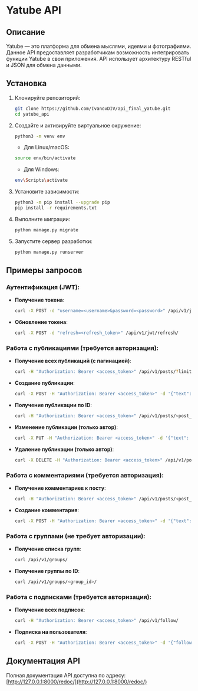 # Yatube API

## Описание

Yatube — это платформа для обмена мыслями, идеями и фотографиями. Данное API предоставляет разработчикам возможность интегрировать функции Yatube в свои приложения. API использует архитектуру RESTful и JSON для обмена данными.

## Установка

1. Клонируйте репозиторий:

    ```bash
    git clone https://github.com/IvanovDIV/api_final_yatube.git
    cd yatube_api
    ```

2. Создайте и активируйте виртуальное окружение:

    ```bash
    python3 -m venv env
    ```

    - Для Linux/macOS:
    
    ```bash
    source env/bin/activate
    ```
    
    - Для Windows:
    
    ```bash
    env\Scripts\activate
    ```

3. Установите зависимости:

    ```bash
    python3 -m pip install --upgrade pip
    pip install -r requirements.txt
    ```

4. Выполните миграции:

    ```bash
    python manage.py migrate
    ```

5. Запустите сервер разработки:

    ```bash
    python manage.py runserver
    ```

## Примеры запросов

### Аутентификация (JWT):

- **Получение токена**:

    ```bash
    curl -X POST -d "username=<username>&password=<password>" /api/v1/jwt/create/
    ```

- **Обновление токена**:

    ```bash
    curl -X POST -d "refresh=<refresh_token>" /api/v1/jwt/refresh/
    ```

### Работа с публикациями (требуется авторизация):

- **Получение всех публикаций (с пагинацией)**:

    ```bash
    curl -H "Authorization: Bearer <access_token>" /api/v1/posts/?limit=10&offset=0
    ```

- **Создание публикации**:

    ```bash
    curl -X POST -H "Authorization: Bearer <access_token>" -d '{"text": "Мой новый пост", "group": 1}' /api/v1/posts/
    ```

- **Получение публикации по ID**:

    ```bash
    curl -H "Authorization: Bearer <access_token>" /api/v1/posts/<post_id>/
    ```

- **Изменение публикации (только автор)**:

    ```bash
    curl -X PUT -H "Authorization: Bearer <access_token>" -d '{"text": "Измененный текст"}' /api/v1/posts/<post_id>/
    ```

- **Удаление публикации (только автор)**:

    ```bash
    curl -X DELETE -H "Authorization: Bearer <access_token>" /api/v1/posts/<post_id>/
    ```

### Работа с комментариями (требуется авторизация):

- **Получение комментариев к посту**:

    ```bash
    curl -H "Authorization: Bearer <access_token>" /api/v1/posts/<post_id>/comments/
    ```

- **Создание комментария**:

    ```bash
    curl -X POST -H "Authorization: Bearer <access_token>" -d '{"text": "Мой комментарий"}' /api/v1/posts/<post_id>/comments/
    ```

### Работа с группами (не требует авторизации):

- **Получение списка групп**:

    ```bash
    curl /api/v1/groups/
    ```

- **Получение группы по ID**:

    ```bash
    curl /api/v1/groups/<group_id>/
    ```

### Работа с подписками (требуется авторизация):

- **Получение всех подписок**:

    ```bash
    curl -H "Authorization: Bearer <access_token>" /api/v1/follow/
    ```

- **Подписка на пользователя**:

    ```bash
    curl -X POST -H "Authorization: Bearer <access_token>" -d '{"following": "<username>"}' /api/v1/follow/
    ```

## Документация API

Полная документация API доступна по адресу: [http://127.0.0.1:8000/redoc/](http://127.0.0.1:8000/redoc/)
